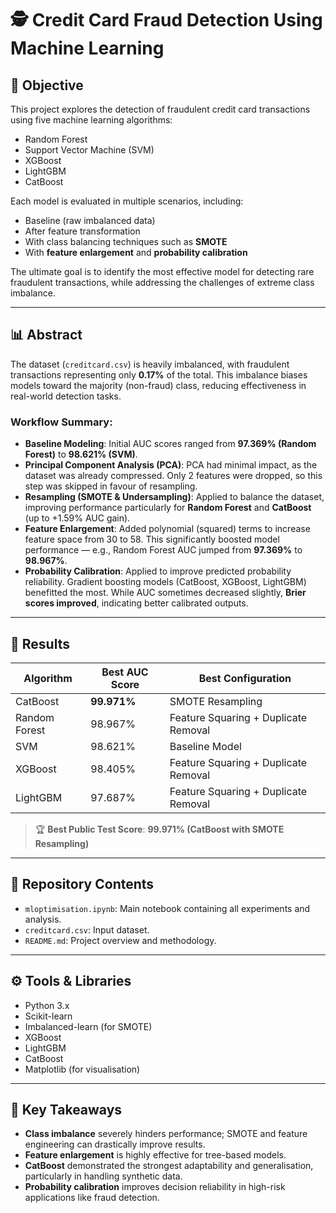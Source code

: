 # 🕵️ Credit Card Fraud Detection Using Machine Learning

## 📌 Objective

This project explores the detection of fraudulent credit card transactions using five machine learning algorithms:

- Random Forest  
- Support Vector Machine (SVM)  
- XGBoost  
- LightGBM  
- CatBoost  

Each model is evaluated in multiple scenarios, including:
- Baseline (raw imbalanced data)
- After feature transformation
- With class balancing techniques such as **SMOTE**
- With **feature enlargement** and **probability calibration**

The ultimate goal is to identify the most effective model for detecting rare fraudulent transactions, while addressing the challenges of extreme class imbalance.

---

## 📊 Abstract

The dataset (`creditcard.csv`) is heavily imbalanced, with fraudulent transactions representing only **0.17%** of the total. This imbalance biases models toward the majority (non-fraud) class, reducing effectiveness in real-world detection tasks.

### Workflow Summary:

- **Baseline Modeling**: Initial AUC scores ranged from **97.369% (Random Forest)** to **98.621% (SVM)**.
- **Principal Component Analysis (PCA)**: PCA had minimal impact, as the dataset was already compressed. Only 2 features were dropped, so this step was skipped in favour of resampling.
- **Resampling (SMOTE & Undersampling)**: Applied to balance the dataset, improving performance particularly for **Random Forest** and **CatBoost** (up to +1.59% AUC gain).
- **Feature Enlargement**: Added polynomial (squared) terms to increase feature space from 30 to 58. This significantly boosted model performance — e.g., Random Forest AUC jumped from **97.369%** to **98.967%**.
- **Probability Calibration**: Applied to improve predicted probability reliability. Gradient boosting models (CatBoost, XGBoost, LightGBM) benefitted the most. While AUC sometimes decreased slightly, **Brier scores improved**, indicating better calibrated outputs.

---

## 🏁 Results

| Algorithm       | Best AUC Score | Best Configuration                         |
|----------------|----------------|---------------------------------------------|
| CatBoost        | **99.971%**     | SMOTE Resampling                            |
| Random Forest   | 98.967%         | Feature Squaring + Duplicate Removal        |
| SVM             | 98.621%         | Baseline Model                              |
| XGBoost         | 98.405%         | Feature Squaring + Duplicate Removal        |
| LightGBM        | 97.687%         | Feature Squaring + Duplicate Removal        |

> 🏆 **Best Public Test Score**: **99.971% (CatBoost with SMOTE Resampling)**

---

## 📁 Repository Contents

- `mloptimisation.ipynb`: Main notebook containing all experiments and analysis.
- `creditcard.csv`: Input dataset.
- `README.md`: Project overview and methodology.

---

## ⚙️ Tools & Libraries

- Python 3.x
- Scikit-learn
- Imbalanced-learn (for SMOTE)
- XGBoost
- LightGBM
- CatBoost
- Matplotlib (for visualisation)

---

## 📌 Key Takeaways

- **Class imbalance** severely hinders performance; SMOTE and feature engineering can drastically improve results.
- **Feature enlargement** is highly effective for tree-based models.
- **CatBoost** demonstrated the strongest adaptability and generalisation, particularly in handling synthetic data.
- **Probability calibration** improves decision reliability in high-risk applications like fraud detection.
